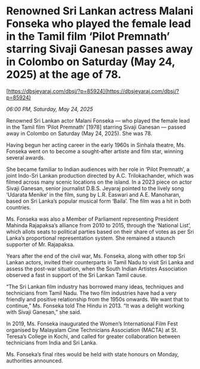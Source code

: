 # Renowned Sri Lankan actress  Malani Fonseka who played the female lead in the Tamil film ‘Pilot Premnath’ starring Sivaji Ganesan  passes away in Colombo on Saturday (May 24, 2025) at the age of 78.

[https://dbsjeyaraj.com/dbsj/?p=85924](https://dbsjeyaraj.com/dbsj/?p=85924)

*06:00 PM, Saturday, May 24, 2025*

Renowned Sri Lankan actor Malani Fonseka — who played the female lead in the Tamil film ‘Pilot Premnath’ [1978] starring Sivaji Ganesan — passed away in Colombo on Saturday (May 24, 2025). She was 78.

Having begun her acting career in the early 1960s in Sinhala theatre, Ms. Fonseka went on to become a sought-after artiste and film star, winning several awards.

She became familiar to Indian audiences with her role in ‘Pilot Premnath’, a joint Indo-Sri Lankan production directed by A.C. Trilokachander, which was filmed across many scenic locations on the island. In a 2023 piece on actor Sivaji Ganesan, senior journalist D.B.S. Jeyaraj pointed to the lively song ‘Udarata Menike’ in the film, sung by L.R. Easwari and A.E. Manoharan, based on Sri Lanka’s popular musical form ‘Baila’. The film was a hit in both countries.

Ms. Fonseka was also a Member of Parliament representing President Mahinda Rajapaksa’s alliance from 2010 to 2015, through the ‘National List’, which allots seats to political parties based on their share of votes as per Sri Lanka’s proportional representation system. She remained a staunch supporter of Mr. Rajapaksa.

Years after the end of the civil war, Ms. Fonseka, along with other top Sri Lankan actors, invited their counterparts in Tamil Nadu to visit Sri Lanka and assess the post-war situation, when the South Indian Artistes Association observed a fast in support of the Sri Lankan Tamil cause.

“The Sri Lankan film industry has borrowed many ideas, techniques and technicians from Tamil Nadu. The two film industries have had a very friendly and positive relationship from the 1950s onwards. We want that to continue,” Ms. Fonseka told The Hindu in 2013. “It was a delight working with Sivaji Ganesan,” she said.

In 2019, Ms. Fonseka inaugurated the Women’s International Film Fest organised by Malayalam Cine Technicians Association (MACTA) at St. Teresa’s College in Kochi, and called for greater collaboration between technicians from India and Sri Lanka.

Ms. Fonseka’s final rites would be held with state honours on Monday, authorities announced.

